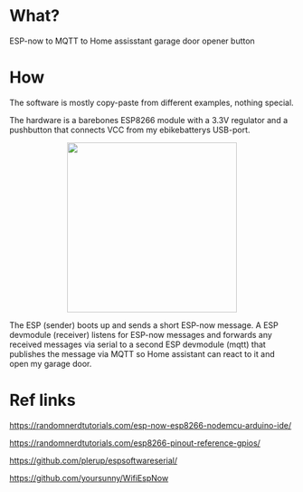 # What?
ESP-now to MQTT to Home assisstant garage door opener button

# How
The software is mostly copy-paste from different examples, nothing special.

The hardware is a barebones ESP8266 module with a 3.3V regulator and a pushbutton that connects VCC from my ebikebatterys USB-port. 

<p align="center">
  <img src="https://user-images.githubusercontent.com/5367846/141099940-2914e2a5-bf72-44fd-a9ea-8456ce608ca8.jpg" width="300">
</p>

The ESP (sender) boots up and sends a short ESP-now message. A ESP devmodule (receiver) listens for ESP-now messages and forwards any received messages via serial to a second ESP devmodule (mqtt) that publishes the message via MQTT so Home assistant can react to it and open my garage door.




# Ref links

https://randomnerdtutorials.com/esp-now-esp8266-nodemcu-arduino-ide/

https://randomnerdtutorials.com/esp8266-pinout-reference-gpios/

https://github.com/plerup/espsoftwareserial/

https://github.com/yoursunny/WifiEspNow
